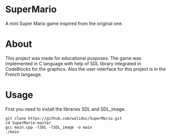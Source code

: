# SuperMario
A mini Super Mario game inspired from the original one.

# About
This project was made for educational pusposes. The game was implemented in C language with help of SDL library integrated in CodeBlocks for the graphics. 
Also the user-interface for this project is in the French langauge.

# Usage
First you need to install the libraries SDL and SDL_image.
```
git clone https://github.com/walidoc/SuperMario.git
cd SuperMario-master
gcc main.cpp -lSDL -lSDL_image -o main
./main
```
